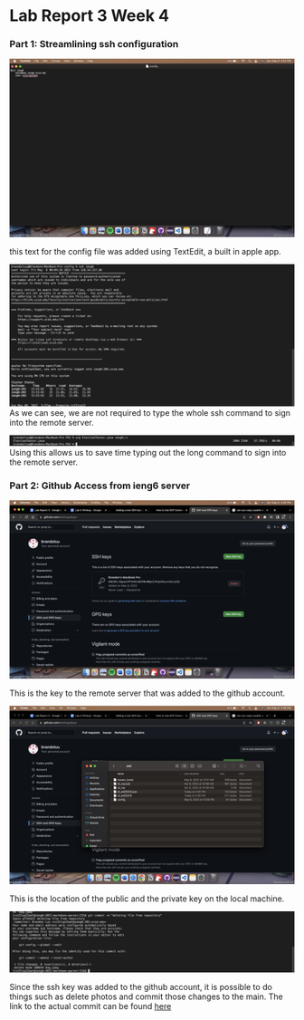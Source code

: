 # Lab Report 3 Week 4 

### Part 1: Streamlining ssh configuration

![Text Document](textDocument.png)

this text for the config file was added using TextEdit, a built in apple app. 


![Terminal](loginConfig.png)
As we can see, we are not required to type the whole ssh command to sign into the remote server. 

![copyingConfig](copyingConfig.png)
Using this allows us to save time typing out the long command to sign into the remote server. 


### Part 2: Github Access from ieng6 server

![githubKey](githubKey.png)

This is the key to the remote server that was added to the github account. 

![finderKey](finderKey.png)

This is the location of the public and the private key on the local machine. 

![remoteEdit](remoteEdit.png)

Since the ssh key was added to the github account, it is possible to do things such as delete photos and commit those changes to the main. The link to the actual commit can be found [here]()

